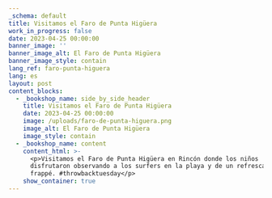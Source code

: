 ```yaml
---
_schema: default
title: Visitamos el Faro de Punta Higüera
work_in_progress: false
date: 2023-04-25 00:00:00
banner_image: ''
banner_image_alt: El Faro de Punta Higüera
banner_image_style: contain
lang_ref: faro-punta-higuera
lang: es
layout: post
content_blocks:
  - _bookshop_name: side_by_side_header
    title: Visitamos el Faro de Punta Higüera
    date: 2023-04-25 00:00:00
    image: /uploads/faro-de-punta-higuera.png
    image_alt: El Faro de Punta Higüera
    image_style: contain
  - _bookshop_name: content
    content_html: >-
      <p>Visitamos el Faro de Punta Higüera en Rincón donde los niños
      disfrutaron observando a los surfers en la playa y de un refrescante
      frappé. #throwbacktuesday</p>
    show_container: true
---
```

